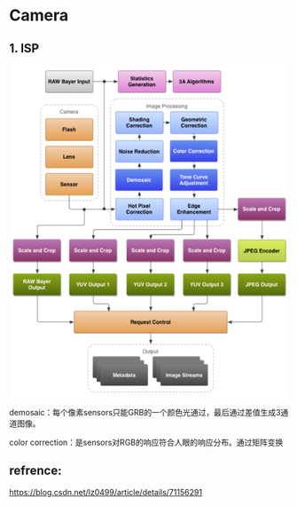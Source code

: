 # Camera

## 1. ISP

![image-20221108143122147](md_imgs/image-20221108143122147.png)

demosaic：每个像素sensors只能GRB的一个颜色光通过，最后通过差值生成3通道图像。

color correction：是sensors对RGB的响应符合人眼的响应分布。通过矩阵变换

## refrence:

https://blog.csdn.net/lz0499/article/details/71156291